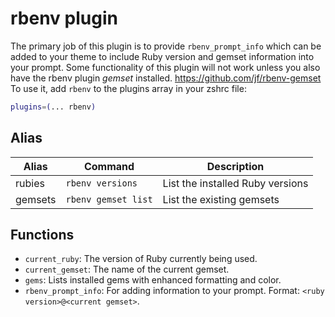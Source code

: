 # rbenv plugin
The primary job of this plugin is to provide `rbenv_prompt_info` which can be added to your theme to include Ruby
version and gemset information into your prompt.
Some functionality of this plugin will not work unless you also have the rbenv plugin *gemset* installed.
<https://github.com/jf/rbenv-gemset>
To use it, add `rbenv` to the plugins array in your zshrc file:
```zsh
plugins=(... rbenv)
```
## Alias
| Alias          | Command             | Description                      |
|----------------|---------------------|----------------------------------|
| rubies         | `rbenv versions`    | List the installed Ruby versions |
| gemsets        | `rbenv gemset list` | List the existing gemsets        |
## Functions
* `current_ruby`: The version of Ruby currently being used.
* `current_gemset`: The name of the current gemset.
* `gems`: Lists installed gems with enhanced formatting and color.
* `rbenv_prompt_info`: For adding information to your prompt. Format: `<ruby version>@<current gemset>`.
